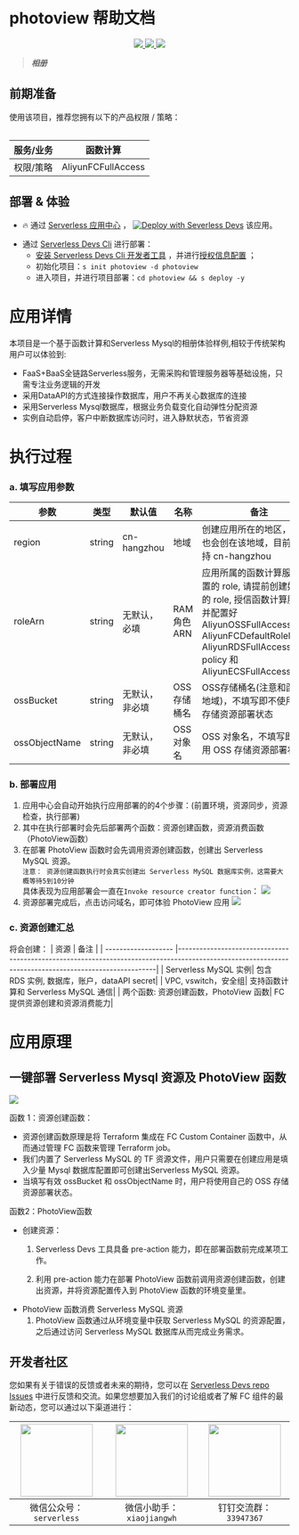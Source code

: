 # photoview 帮助文档

<p align="center" class="flex justify-center">
    <a href="https://www.serverless-devs.com" class="ml-1">
    <img src="http://editor.devsapp.cn/icon?package=photoview&type=packageType">
  </a>
  <a href="http://www.devsapp.cn/details.html?name=photoview" class="ml-1">
    <img src="http://editor.devsapp.cn/icon?package=photoview&type=packageVersion">
  </a>
  <a href="http://www.devsapp.cn/details.html?name=photoview" class="ml-1">
    <img src="http://editor.devsapp.cn/icon?package=photoview&type=packageDownload">
  </a>
</p>

<description>

> ***相册***

</description>

<table>

## 前期准备
使用该项目，推荐您拥有以下的产品权限 / 策略：

| 服务/业务 | 函数计算 |     
| --- |  --- |   
| 权限/策略 | AliyunFCFullAccess |     


</table>

<codepre id="codepre">



</codepre>

<deploy>

## 部署 & 体验

<appcenter>

- :fire: 通过 [Serverless 应用中心](https://fcnext.console.aliyun.com/applications/create?template=photoview) ，
[![Deploy with Severless Devs](https://img.alicdn.com/imgextra/i1/O1CN01w5RFbX1v45s8TIXPz_!!6000000006118-55-tps-95-28.svg)](https://fcnext.console.aliyun.com/applications/create?template=photoview)  该应用。 

</appcenter>

- 通过 [Serverless Devs Cli](https://www.serverless-devs.com/serverless-devs/install) 进行部署：
    - [安装 Serverless Devs Cli 开发者工具](https://www.serverless-devs.com/serverless-devs/install) ，并进行[授权信息配置](https://www.serverless-devs.com/fc/config) ；
    - 初始化项目：`s init photoview -d photoview`   
    - 进入项目，并进行项目部署：`cd photoview && s deploy -y`

</deploy>

<appdetail id="flushContent">

# 应用详情

本项目是一个基于函数计算和Serverless Mysql的相册体验样例,相较于传统架构用户可以体验到:
* FaaS+BaaS全链路Serverless服务，无需采购和管理服务器等基础设施，只需专注业务逻辑的开发
* 采用DataAPI的方式连接操作数据库，用户不再关心数据库的连接
* 采用Serverless Mysql数据库，根据业务负载变化自动弹性分配资源
* 实例自动启停，客户中断数据库访问时，进入静默状态，节省资源


# 执行过程
### a. 填写应用参数
| 参数                 | 类型   | 默认值                          | 名称       | 备注                                                                                                                                                   |
| ------------------- | ----- | ------------------------------ |----------|------------------------------------------------------------------------------------------------------------------------------------------------------|
| region              | string | cn-hangzhou                    | 地域       | 创建应用所在的地区，资源也会创在该地域，目前只支持 cn-hangzhou                                                                                                                                  |
| roleArn             | string | 无默认，必填                    | RAM角色ARN | 应用所属的函数计算服务配置的 role, 请提前创建好对应的 role, 授信函数计算服务, 并配置好 AliyunOSSFullAccess, AliyunFCDefaultRolePolicy, AliyunRDSFullAccess policy 和 AliyunECSFullAccess |
| ossBucket           | string | 无默认，非必填                           | OSS存储桶名  | OSS存储桶名(注意和函数同地域)，不填写即不使用 OSS 存储资源部署状态                                                                                                                                  |
| ossObjectName           | string | 无默认，非必填    | OSS 对象名  | OSS 对象名，不填写即不使用 OSS 存储资源部署状态                                                                                                                                            |
                                                                                                                       


### b. 部署应用
1. 应用中心会自动开始执行应用部署的的4个步骤：(前置环境，资源同步，资源检查，执行部署)
2. 其中在执行部署时会先后部署两个函数：资源创建函数，资源消费函数（PhotoView函数）
3. 在部署 PhotoView 函数时会先调用资源创建函数，创建出 Serverless MySQL 资源。\
`注意： 资源创建函数执行时会真实创建出 Serverless MySQL 数据库实例，这需要大概等待5到10分钟` \
具体表现为应用部署会一直在`Invoke resource creator function`：
![](https://img.alicdn.com/imgextra/i2/O1CN01d38Cwn1KwT9IOBZne_!!6000000001228-2-tps-1688-166.png)  
4. 资源部署完成后，点击访问域名，即可体验 PhotoView 应用
![](https://img.alicdn.com/imgextra/i3/O1CN01g83px31O2pUnuwWMS_!!6000000001648-2-tps-3948-1310.png)
### c. 资源创建汇总
将会创建：
| 资源                   | 备注                                                                                                                                                   |
| ------------------- |------------------------------------------------------------------------------------------------------------------------------------------------------|
| Serverless MySQL 实例| 包含 RDS 实例, 数据库，账户，dataAPI secret|
| VPC, vswitch，安全组| 支持函数计算和 Serverless MySQL 通信|
| 两个函数: 资源创建函数，PhotoView 函数| FC 提供资源创建和资源消费能力|


# 应用原理

## 一键部署 Serverless Mysql 资源及 PhotoView 函数
![](https://img.alicdn.com/imgextra/i2/O1CN01zJtHRa1HKxrrXeDCq_!!6000000000740-2-tps-2724-1004.png)  

函数 1：资源创建函数：
- 资源创建函数原理是将 Terraform 集成在 FC Custom Container 函数中，从而通过管理 FC 函数来管理 Terraform job。  
- 我们内置了 Serverless MySQL 的 TF 资源文件，用户只需要在创建应用是填入少量 Mysql 数据库配置即可创建出Serverless MySQL 资源。  
- 当填写有效 ossBucket 和 ossObjectName 时，用户将使用自己的 OSS 存储资源部署状态。

函数2：PhotoView函数
-   创建资源：
    1. Serverless Devs 工具具备 pre-action 能力，即在部署函数前完成某项工作。

    2. 利用 pre-action 能力在部署 PhotoView 函数前调用资源创建函数，创建出资源，并将资源配置传入到 PhotoView 函数的环境变量里。
- PhotoView 函数消费 Serverless MySQL 资源
  1. PhotoView 函数通过从环境变量中获取 Serverless MySQL 的资源配置，之后通过访问 Serverless MySQL 数据库从而完成业务需求。





















</appdetail>

<devgroup>

## 开发者社区

您如果有关于错误的反馈或者未来的期待，您可以在 [Serverless Devs repo Issues](https://github.com/serverless-devs/serverless-devs/issues) 中进行反馈和交流。如果您想要加入我们的讨论组或者了解 FC 组件的最新动态，您可以通过以下渠道进行：

<p align="center">

| <img src="https://serverless-article-picture.oss-cn-hangzhou.aliyuncs.com/1635407298906_20211028074819117230.png" width="130px" > | <img src="https://serverless-article-picture.oss-cn-hangzhou.aliyuncs.com/1635407044136_20211028074404326599.png" width="130px" > | <img src="https://serverless-article-picture.oss-cn-hangzhou.aliyuncs.com/1635407252200_20211028074732517533.png" width="130px" > |
|--- | --- | --- |
| <center>微信公众号：`serverless`</center> | <center>微信小助手：`xiaojiangwh`</center> | <center>钉钉交流群：`33947367`</center> | 

</p>

</devgroup>